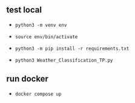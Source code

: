 ## test local

- `python3 -m venv env`

- `source env/bin/activate`

- `python3 -m pip install -r requirements.txt`

- `python3 Weather_Classification_TP.py`

## run docker

- `docker compose up`
